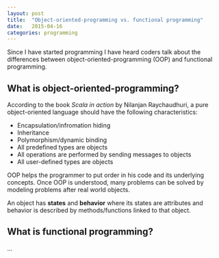 ```yaml
---
layout: post
title:  "Object-oriented-programming vs. functional programming"
date:   2015-04-16
categories: programming
---
```


Since I have started programming I have heard coders talk about the differences between object-oriented-programming (OOP) and functional programming.

## What is object-oriented-programming?

According to the book _Scala in action_ by Nilanjan Raychaudhuri, a pure object-oriented language should have the following characteristics:

* Encapsulation/infromation hiding
* Inheritance
* Polymorphism/dynamic binding
* All predefined types are objects
* All operations are performed by sending messages to objects
* All user-defined types are objects

OOP helps the programmer to put order in his code and its underlying concepts. Once OOP is understood, many problems can be solved by modeling problems after real world objects.

An object has **states** and **behavior** where its states are attributes and behavior is described by methods/functions linked to that object.

## What is functional programming?

...
